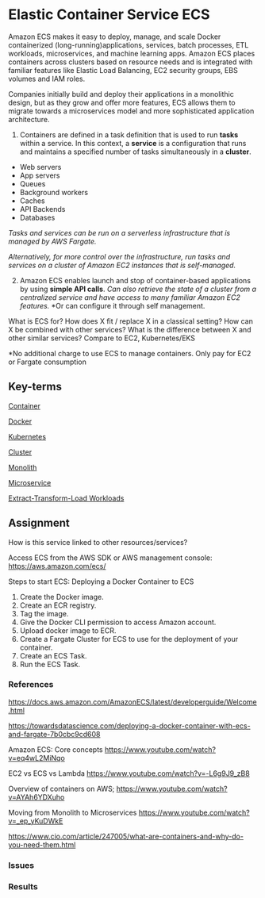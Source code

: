 # Elastic Container Service ECS

Amazon ECS makes it easy to deploy, manage, and scale Docker containerized (long-running)applications, services, batch processes, ETL workloads, microservices, and machine learning apps. Amazon ECS places containers across clusters based on resource needs and is integrated with familiar features like Elastic Load Balancing, EC2 security groups, EBS volumes and IAM roles. 

Companies initially build and deploy their applications in a monolithic design, but as they grow and offer more features, ECS allows them to migrate towards a microservices model and more sophisticated application architecture. 

1) Containers are defined in a task definition that is used to run **tasks** within a service. In this context, a **service** is a configuration that runs and maintains a specified number of tasks simultaneously in a **cluster**. 
* Web servers
* App servers
* Queues
* Background workers
* Caches
* API Backends
* Databases

*Tasks and services can be run on a serverless infrastructure that is managed by AWS Fargate.*

*Alternatively, for more control over the infrastructure, run tasks and services on a cluster of Amazon EC2 instances that is self-managed.*

2) Amazon ECS enables launch and stop of container-based applications by using **simple API calls**. 
*Can also retrieve the state of a cluster from a centralized service and have access to many familiar Amazon EC2 features.*
*Or can configure it through self management.


What is ECS for?
How does X fit / replace X in a classical setting?
How can X be combined with other services?
What is the difference between X and other similar services? Compare to EC2, Kubernetes/EKS

*No additional charge to use ECS to manage containers. Only pay for EC2 or Fargate consumption


## Key-terms
[Container](beschrijvingen/general-glossary.md#container)

[Docker](beschrijvingen/general-glossary.md#docker)

[Kubernetes](beschrijvingen/general-glossary.md#kubernetes)

[Cluster]()

[Monolith]()

[Microservice]()

[Extract-Transform-Load Workloads]()


## Assignment
How is this service linked to other resources/services?


Access ECS from the AWS SDK or AWS management console: https://aws.amazon.com/ecs/

Steps to start ECS:
Deploying a Docker Container to ECS

1) Create the Docker image.
2) Create an ECR registry.
3) Tag the image.
4) Give the Docker CLI permission to access Amazon account.
5) Upload docker image to ECR.
6) Create a Fargate Cluster for ECS to use for the deployment of your container.
7) Create an ECS Task.
8) Run the ECS Task.

### References
https://docs.aws.amazon.com/AmazonECS/latest/developerguide/Welcome.html

https://towardsdatascience.com/deploying-a-docker-container-with-ecs-and-fargate-7b0cbc9cd608

Amazon ECS: Core concepts
https://www.youtube.com/watch?v=eq4wL2MiNqo

EC2 vs ECS vs Lambda
https://www.youtube.com/watch?v=-L6g9J9_zB8

Overview of containers on AWS;
https://www.youtube.com/watch?v=AYAh6YDXuho

Moving from Monolith to Microservices
https://www.youtube.com/watch?v=_ep_yKuDWkE

https://www.cio.com/article/247005/what-are-containers-and-why-do-you-need-them.html
### Issues


### Results
